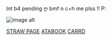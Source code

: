 Int b4 pending ღ bmf n c+h me plss !! P:

![image alt](https://i.imgur.com/LmfQ9fS.jpeg)

[STRAW PAGE](https://pbalim3.straw.page/) [ATABOOK](https://pbalim.atabook.org/) [CARRD](https://pbalim.carrd.co/)
<!--
**5orrows/5orrows** is a ✨ _special_ ✨ repository because its `README.md` (this file) appears on your GitHub profile.

Here are some ideas to get you started:

- 🔭 I’m currently working on ...
- 🌱 I’m currently learning ...
- 👯 I’m looking to collaborate on ...
- 🤔 I’m looking for help with ...
- 💬 Ask me about ...
- 📫 How to reach me: ...
- 😄 Pronouns: ...
- ⚡ Fun fact: ...
-->
